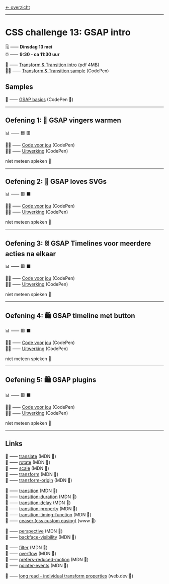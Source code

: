 [← overzicht](CHALLENGES.md)

---

# CSS challenge 13: GSAP intro

🗓️ ⸺ **Dinsdag 13 mei**  
⏰ ⸺ **9:30 - ca 11:30 uur**  

📗 ⸺
<a href="pres/FDND-2425-CSSchallenge2-transform-transition-intro.pdf" target="_blank" rel="noopener noreferrer">Transform & Transition intro</a> 
(pdf 4MB)  
🧑‍💻 ⸺
<a href="https://codepen.io/shooft/pen/XWLGQYz" target="_blank" rel="noopener noreferrer">Transform & Transition sample</a> 
(CodePen)  

## Samples

🎯 ⸺ [GSAP basics](https://codepen.io/shooft/pen/KKYbBMa) (CodePen 🎠)  

---

## Oefening 1: 🤝 GSAP vingers warmen

📊 ⸺ 🟦 🟥  

🧑‍💻 ⸺
<a href="https://codepen.io/shooft/pen/wvZRPQJ" target="_blank" rel="noopener noreferrer">Code voor jou</a>
(CodePen)  
🧑‍💻 ⸺
<a href="https://codepen.io/shooft/pen/jORXNmE" target="_blank" rel="noopener noreferrer">Uitwerking</a>
(CodePen)

niet meteen spieken 🫣  

---

## Oefening 2: 🤨 GSAP loves SVGs

📊 ⸺ 🟥 ⬛️ 

🧑‍💻 ⸺
<a href="https://codepen.io/shooft/pen/dyLwJYY" target="_blank" rel="noopener noreferrer">Code voor jou</a>
(CodePen)  
🧑‍💻 ⸺
<a href="https://codepen.io/shooft/pen/OJGaGoE" target="_blank" rel="noopener noreferrer">Uitwerking</a>
(CodePen)  

niet meteen spieken 🫣  

---

## Oefening 3: ⛓️ GSAP Timelines voor meerdere acties na elkaar

📊 ⸺ 🟥 ⬛️ 

🧑‍💻 ⸺
<a href="https://codepen.io/shooft/pen/NWmeXBL" target="_blank" rel="noopener noreferrer">Code voor jou</a>
(CodePen)  
🧑‍💻 ⸺
<a href="https://codepen.io/shooft/pen/gOyZbLx" target="_blank" rel="noopener noreferrer">Uitwerking</a>
(CodePen)  

niet meteen spieken 🫣  

---

## Oefening 4: 🛍️  GSAP timeline met button

📊 ⸺ 🟥 ⬛️ 

🧑‍💻 ⸺
<a href="https://codepen.io/shooft/pen/ExJGQPg" target="_blank" rel="noopener noreferrer">Code voor jou</a>
(CodePen)  
🧑‍💻 ⸺
<a href="https://codepen.io/shooft/pen/ExJGxjL" target="_blank" rel="noopener noreferrer">Uitwerking</a>
(CodePen)  

niet meteen spieken 🫣  

---

## Oefening 5: 🛍️  GSAP plugins

📊 ⸺ 🟥 ⬛️ 

🧑‍💻 ⸺
<a href="https://codepen.io/shooft/pen/abxPjbq" target="_blank" rel="noopener noreferrer">Code voor jou</a>
(CodePen)  
🧑‍💻 ⸺
<a href="https://codepen.io/shooft/pen/GRLPgdy" target="_blank" rel="noopener noreferrer">Uitwerking</a>
(CodePen)  

niet meteen spieken 🫣  

---
 
## Links
🎯 ⸺ [translate](https://developer.mozilla.org/en-US/docs/Web/CSS/translate) (MDN 🦊)  
🎯 ⸺ [rotate](https://developer.mozilla.org/en-US/docs/Web/CSS/rotate) (MDN 🦊)  
🎯 ⸺ [scale](https://developer.mozilla.org/en-US/docs/Web/CSS/scale) (MDN 🦊)  
🎯 ⸺ [transform](https://developer.mozilla.org/en-US/docs/Web/CSS/transform) (MDN 🦊)  
🎯 ⸺ [transform-origin](https://developer.mozilla.org/en-US/docs/Web/CSS/transform-origin) (MDN 🦊)  

🎯 ⸺ [transition](https://developer.mozilla.org/en-US/docs/Web/CSS/transition) (MDN 🦊)  
🎯 ⸺ [transition-duration](https://developer.mozilla.org/en-US/docs/Web/CSS/transition-duration) (MDN 🦊)  
🎯 ⸺ [transition-delay](https://developer.mozilla.org/en-US/docs/Web/CSS/transition-delay) (MDN 🦊)  
🎯 ⸺ [transition-property](https://developer.mozilla.org/en-US/docs/Web/CSS/transition-property) (MDN 🦊)  
🎯 ⸺ [transition-timing-function](https://developer.mozilla.org/en-US/docs/Web/CSS/transition-timing-function) (MDN 🦊)  
🎯 ⸺ [ceaser (css custom easing)](https://matthewlein.com/tools/ceaser) (www 👑)  

🎯 ⸺ [perspective](https://developer.mozilla.org/en-US/docs/Web/CSS/perspective) (MDN 🦊)  
🎯 ⸺ [backface-visibility](https://developer.mozilla.org/en-US/docs/Web/CSS/backface-visibility) (MDN 🦊)  

🎯 ⸺ [filter](https://developer.mozilla.org/en-US/docs/Web/CSS/filter) (MDN 🦊)  
🎯 ⸺ [overflow](https://developer.mozilla.org/en-US/docs/Web/CSS/overflow) (MDN 🦊)  
🎯 ⸺ [prefers-reduced-motion](https://developer.mozilla.org/en-US/docs/Web/CSS/@media/prefers-reduced-motion) (MDN 🦊)  
🎯 ⸺ [pointer-events](https://developer.mozilla.org/en-US/docs/Web/CSS/pointer-events) (MDN 🦊)  

🎯 ⸺ [long read - individual transform properties](https://web.dev/articles/css-individual-transform-properties) (web.dev 🦖)  